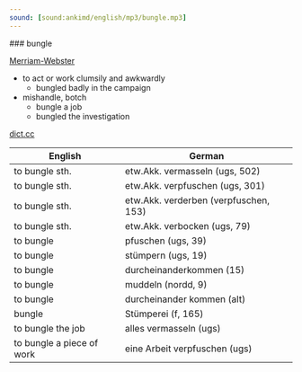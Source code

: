 ```yaml
---
sound: [sound:ankimd/english/mp3/bungle.mp3]
---
```


\### bungle

[Merriam-Webster](https://www.merriam-webster.com/dictionary/bungle)

- to act or work clumsily and awkwardly
    - bungled badly in the campaign
- mishandle, botch
    - bungle a job
    - bungled the investigation

[dict.cc](https://www.dict.cc/bungle)

| English        | German       |
| -------------- | ------------ |
| to bungle sth. | etw.Akk. vermasseln (ugs, 502) |
| to bungle sth. | etw.Akk. verpfuschen (ugs, 301) |
| to bungle sth. | etw.Akk. verderben (verpfuschen, 153) |
| to bungle sth. | etw.Akk. verbocken (ugs, 79) |
| to bungle | pfuschen (ugs, 39) |
| to bungle | stümpern (ugs, 19) |
| to bungle | durcheinanderkommen (15) |
| to bungle | muddeln (nordd, 9) |
| to bungle | durcheinander kommen (alt) |
| bungle | Stümperei (f, 165) |
| to bungle the job | alles vermasseln (ugs) |
| to bungle a piece of work | eine Arbeit verpfuschen (ugs) |
